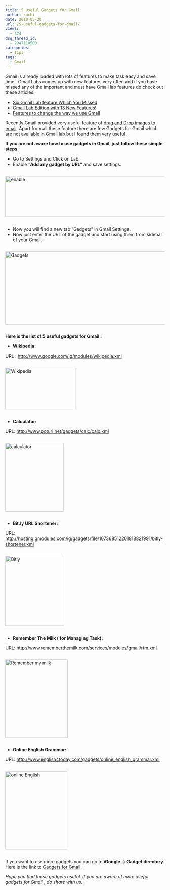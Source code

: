 ```yaml
---
title: 5 Useful Gadgets for Gmail
author: ruchi
date: 2010-05-20
url: /5-useful-gadgets-for-gmail/
views:
  - 574
dsq_thread_id:
  - 2947110500
categories:
  - Tips
tags:
  - Gmail
---
```

Gmail is already loaded with lots of features to make task easy and save time . Gmail Labs comes up with new features very often and if you have missed any of the important and must have Gmail lab features do check out these articles:

  * [Six Gmail Lab feature Which You Missed][1]
  * [Gmail Lab Edition with 13 New Features!][2]
  * [Features to change the way we use Gmail][3]

Recently Gmail provided very useful feature of [drag and Drop images to email][4]. Apart from all these feature there are few Gadgets for Gmail which are not available in Gmail lab but I found them very useful .

**If you are not aware how to use gadgets in Gmail, just follow these simple steps:**

  * Go to Settings and Click on Lab.
  * Enable **“Add any gadget by URL”** and save settings.

<img class="wp-image-53309" style="float: none;margin: 15px auto;border: 0px" src="http://cdn.devilsworkshop.org/files/2010/05/enable.jpg" border="0" alt="enable" width="506" height="129" />

  * Now you will find a new tab “Gadgets” in Gmail Settings.
  * Now just enter the URL of the gadget and start using them from sidebar of your Gmail.

<img style="float: none;margin: 15px auto;border: 0px" src="http://cdn.devilsworkshop.org/files/2010/05/Gadgets.jpg" border="0" alt="Gadgets" width="506" height="229" />

**Here is the list of 5 useful gadgets for Gmail :**

  * **Wikipedia:**

URL : <a href="http://www.google.com/ig/modules/wikipedia.xml" onclick="_gaq.push(['_trackEvent', 'outbound-article', 'http://www.google.com/ig/modules/wikipedia.xml', 'http://www.google.com/ig/modules/wikipedia.xml']);" >http://www.google.com/ig/modules/wikipedia.xml</a>

<img style="float: none;margin: 15px auto;border: 0px" src="http://cdn.devilsworkshop.org/files/2010/05/Wikipedia.jpg" border="0" alt="Wikipedia" width="222" height="131" />

  * **Calculator:**

URL: <a href="http://www.poturi.net/gadgets/calc/calc.xml" onclick="_gaq.push(['_trackEvent', 'outbound-article', 'http://www.poturi.net/gadgets/calc/calc.xml', 'http://www.poturi.net/gadgets/calc/calc.xml']);" >http://www.poturi.net/gadgets/calc/calc.xml</a>

<img style="float: none;margin: 15px auto;border: 0px" src="http://cdn.devilsworkshop.org/files/2010/05/calculator.jpg" border="0" alt="calculator" width="184" height="215" />

  * **Bit.ly URL Shortener:**

URL: <a href="http://hosting.gmodules.com/ig/gadgets/file/107368512201818821991/bitly-shortener.xml" onclick="_gaq.push(['_trackEvent', 'outbound-article', 'http://hosting.gmodules.com/ig/gadgets/file/107368512201818821991/bitly-shortener.xml', 'http://hosting.gmodules.com/ig/gadgets/file/107368512201818821991/bitly-shortener.xml']);" >http://hosting.gmodules.com/ig/gadgets/file/107368512201818821991/bitly-shortener.xml</a>

<img style="float: none;margin: 15px auto;border: 0px" src="http://cdn.devilsworkshop.org/files/2010/05/Bitly.jpg" border="0" alt="Bitly" width="186" height="221" />

  * **Remember The Milk ( for Managing Task):**

URL: <a href="http://www.rememberthemilk.com/services/modules/gmail/rtm.xml" onclick="_gaq.push(['_trackEvent', 'outbound-article', 'http://www.rememberthemilk.com/services/modules/gmail/rtm.xml', 'http://www.rememberthemilk.com/services/modules/gmail/rtm.xml']);" >http://www.rememberthemilk.com/services/modules/gmail/rtm.xml</a>

<img style="float: none;margin: 15px auto;border: 0px" src="http://cdn.devilsworkshop.org/files/2010/05/Remembermymilk.jpg" border="0" alt="Remember my milk" width="197" height="246" />

  * **Online English Grammar:**

URL: <a href="http://www.english4today.com/gadgets/online_english_grammar.xml" onclick="_gaq.push(['_trackEvent', 'outbound-article', 'http://www.english4today.com/gadgets/online_english_grammar.xml', 'http://www.english4today.com/gadgets/online_english_grammar.xml']);" >http://www.english4today.com/gadgets/online_english_grammar.xml</a>

<img style="float: none;margin: 15px auto;border: 0px" src="http://cdn.devilsworkshop.org/files/2010/05/onlineEnglish.jpg" border="0" alt="online English" width="196" height="246" />

If you want to use more gadgets you can go to **iGoogle -> Gadget directory**. Here is the link to <a href="http://www.google.com/ig/directory" onclick="_gaq.push(['_trackEvent', 'outbound-article', 'http://www.google.com/ig/directory', 'Gadgets for Gmail']);" >Gadgets for Gmail</a>.

*Hope you find these gadgets useful. If you are aware of more useful gadgets for Gmail , do share with us.*

 [1]: http://devilsworkshop.org/six-gmail-lab-feature-which-you-missed/
 [2]: http://devilsworkshop.org/gmail-lab-edition-with-13-new-features/
 [3]: http://devilsworkshop.org/features-to-change-the-way-we-use-gmail/
 [4]: http://devilsworkshop.org/gmail-allows-drag-and-drop-of-images-within-message/
